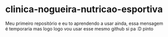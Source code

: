 # clinica-nogueira-nutricao-esportiva
Meu primeiro repositório e eu to aprendendo a usar ainda, essa mensagem é temporaria mas logo logo vou usar esse mesmo github si pa :D
pinto
